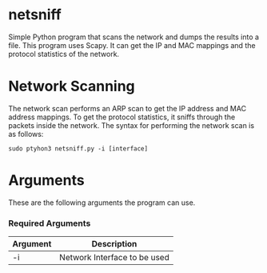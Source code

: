# netsniff
Simple Python program that scans the network and dumps the results into a file. This program uses Scapy. It can get the IP and MAC mappings and the protocol statistics of the network.

# Network Scanning
The network scan performs an ARP scan to get the IP address and MAC address mappings. To get the protocol statistics, it sniffs through the packets inside the network. The syntax for performing the network scan is as follows:
```
sudo ptyhon3 netsniff.py -i [interface]
```

# Arguments
These are the following arguments the program can use.
### Required Arguments
| Argument  | Description |
| ------------- | ------------- |
| -i  | Network Interface to be used  |
